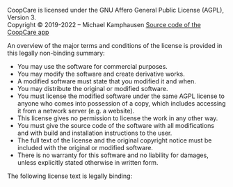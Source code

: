 CoopCare is licensed under the GNU Affero General Public License (AGPL), Version 3.  
Copyright © 2019-2022 – Michael Kamphausen
[Source code of the CoopCare app](https://github.com/coop-care/web-app)

An overview of the major terms and conditions of the license is provided in this legally non-binding summary:

* You may use the software for commercial purposes.
* You may modify the software and create derivative works.
* A modified software must state that you modified it and when.
* You may distribute the original or modified software.
* You must license the modified software under the same AGPL license to anyone who comes into possession of a copy, which includes accessing it from a network server (e.g. a website).
* This license gives no permission to license the work in any other way.
* You must give the source code of the software with all modifications and with build and installation instructions to the user.
* The full text of the license and the original copyright notice must be included with the original or modified software.
* There is no warranty for this software and no liability for damages, unless explicitly stated otherwise in written form.

The following license text is legally binding:
